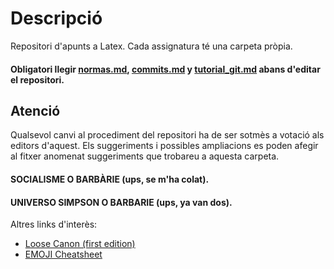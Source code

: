 # Descripció

Repositori d'apunts a Latex. Cada assignatura té una carpeta pròpia.

#### Obligatori llegir [normas.md](https://github.com/ApuntsFME/Normes/blob/master/normas.md), [commits.md](https://github.com/ApuntsFME/LatexFME/blob/master/commits.md) y [tutorial_git.md](https://github.com/ApuntsFME/Normes/blob/master/tutorial_git.md) abans d'editar el repositori.

## Atenció
Qualsevol canvi al procediment del repositori ha de ser sotmès a votació als editors d'aquest. 
Els suggeriments i possibles ampliacions es poden afegir al fitxer anomenat suggeriments 
que trobareu a aquesta carpeta.

#### SOCIALISME O BARBÀRIE (ups, se m'ha colat).
#### UNIVERSO SIMPSON O BARBARIE (ups, ya van dos).
Altres links d'interès: 
 * [Loose Canon (first edition)](http://www.loose-canon.info/Loose-Canon-1st-Ed.pdf)
 * [EMOJI Cheatsheet](https://www.webpagefx.com/tools/emoji-cheat-sheet/) 
